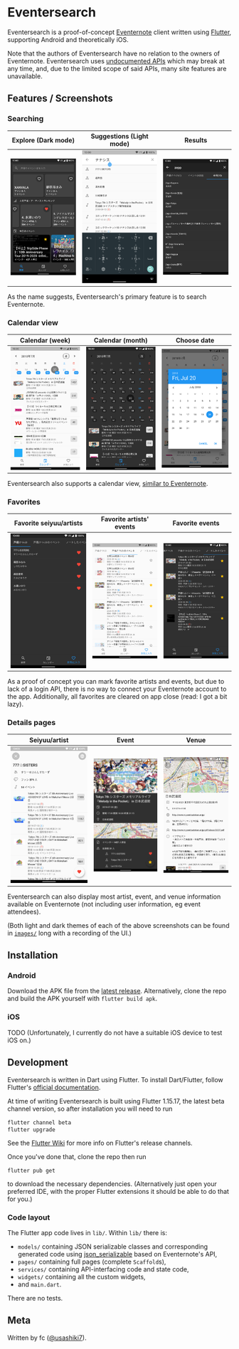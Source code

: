 # Eventersearch

Eventersearch is a proof-of-concept [Eventernote](https://www.eventernote.com/) client written using [Flutter](https://flutter.dev/), supporting Android and theoretically iOS.

Note that the authors of Eventersearch have no relation to the owners of Eventernote. Eventersearch uses [undocumented APIs](https://www.eventernote.com/javascripts/eventernote.js) which may break at any time, and, due to the limited scope of said APIs, many site features are unavailable.

## Features / Screenshots

### Searching

| Explore (Dark mode) | Suggestions (Light mode) | Results |
| --- | --- | --- |
| <img src="images/dark/explore.png" width="300px" /> | <img src="images/light/suggestions.png" width="300px" /> | <img src="images/dark/results.png" width="300px" /> |

As the name suggests, Eventersearch's primary feature is to search Eventernote.

### Calendar view

| Calendar (week) | Calendar (month) | Choose date |
| --- | --- | --- |
| <img src="images/light/week.png" width="300px" /> | <img src="images/dark/month.png" width="300px" /> | <img src="images/light/date.png" width="300px" /> |

Eventersearch also supports a calendar view, [similar to Eventernote](https://www.eventernote.com/events/calendar).

### Favorites

| Favorite seiyuu/artists | Favorite artists' events | Favorite events |
| --- | --- | --- |
| <img src="images/dark/fav_artists.png" width="300px" /> | <img src="images/light/fav_artist_events.png" width="300px" /> | <img src="images/dark/fav_events.png" width="300px" /> |

As a proof of concept you can mark favorite artists and events, but due to lack of a login API, there is no way to connect your Eventernote account to the app. Additionally, all favorites are cleared on app close (read: I got a bit lazy).

### Details pages

| Seiyuu/artist | Event | Venue |
| --- | --- | --- |
| <img src="images/light/artist.png" width="300px" /> | <img src="images/dark/event.png" width="300px" /> | <img src="images/light/venue.png" width="300px" /> |

Eventersearch can also display most artist, event, and venue information available on Eventernote (not including user information, eg event attendees).

(Both light and dark themes of each of the above screenshots can be found in [`images/`](images/) long with a recording of the UI.)

## Installation

### Android

Download the APK file from the [latest release](https://github.com/usashiki/Eventersearch/releases/latest). Alternatively, clone the repo and build the APK yourself with `flutter build apk`.

### iOS

TODO (Unfortunately, I currently do not have a suitable iOS device to test iOS on.)

## Development

Eventersearch is written in Dart using Flutter. To install Dart/Flutter, follow Flutter's [official documentation](https://flutter.dev/docs/get-started/install).

At time of writing Eventersearch is built using Flutter 1.15.17, the latest beta channel version, so after installation you will need to run

```
flutter channel beta
flutter upgrade
```

See the [Flutter Wiki](https://github.com/flutter/flutter/wiki/Flutter-build-release-channels) for more info on Flutter's release channels.

Once you've done that, clone the repo then run

```
flutter pub get
```

to download the necessary dependencies. (Alternatively just open your preferred IDE, with the proper Flutter extensions it should be able to do that for you.)

### Code layout

The Flutter app code lives in `lib/`. Within `lib/` there is:
* `models/` containing JSON serializable classes and corresponding generated code using [json_serializable](https://pub.dev/packages/json_serializable) based on Eventernote's API,
* `pages/` containing full pages (complete `Scaffold`s),
* `services/` containing API-interfacing code and state code,
* `widgets/` containing all the custom widgets,
* and `main.dart`.

There are no tests.

## Meta

Written by fc ([@usashiki7](https://twitter.com/usashiki7)).
